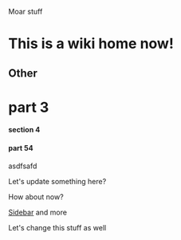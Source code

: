 Moar stuff
# This is a wiki home now!
## Other

# part 3


#### section 4
#### part 54
asdfsafd

Let's update something here?

How about now?

[Sidebar](https://raw.githubusercontent.com/wiki/seriar/wiki-test/_Sidebar.md)
and more

Let's change this stuff as well
